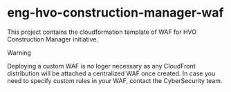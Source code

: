 # eng-hvo-construction-manager-waf

This project contains the cloudformation template of WAF for HVO Construction Manager initiative.

> [!WARNING]
> Deploying a custom WAF is no loger necessary as any CloudFront distribution will be attached a centralized WAF once created. In case you need to specify custom rules in your WAF, contact the CyberSecurity team. 
